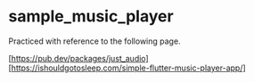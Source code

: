 # sample_music_player

Practiced with reference to the following page.

[https://pub.dev/packages/just_audio]
[https://ishouldgotosleep.com/simple-flutter-music-player-app/]